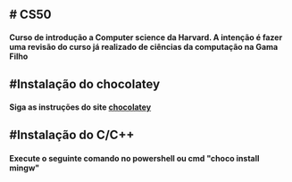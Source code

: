 <h2>
# CS50
</h2>
<h4>
Curso de introdução a Computer science da Harvard.  A intenção é fazer uma revisão do curso já realizado de ciências da computação na Gama Filho
</h4>

<h2>
#Instalação do chocolatey 
</h2>
<h4>
 Siga  as instruções do site  <a href="https://chocolatey.org/install">chocolatey</a>
</h4>
<h2>

#Instalação do C/C++
</h2>
<h4>
Execute o seguinte comando no powershell ou cmd "choco install mingw"
</h4>